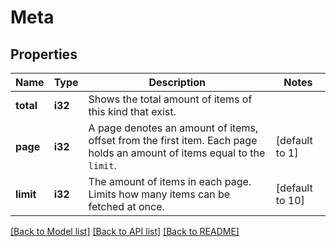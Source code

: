 # Meta

## Properties

Name | Type | Description | Notes
------------ | ------------- | ------------- | -------------
**total** | **i32** | Shows the total amount of items of this kind that exist. | 
**page** | **i32** | A page denotes an amount of items, offset from the first item. Each page holds an amount of items equal to the `limit`. | [default to 1]
**limit** | **i32** | The amount of items in each page. Limits how many items can be fetched at once. | [default to 10]

[[Back to Model list]](../README.md#documentation-for-models) [[Back to API list]](../README.md#documentation-for-api-endpoints) [[Back to README]](../README.md)



